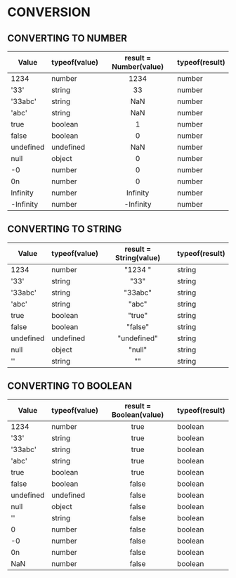 # CONVERSION

## CONVERTING TO NUMBER

| **Value** | **typeof(value)** | **result = Number(value)** | **typeof(result)** |
| --------- | ----------------- | :------------------------: | ------------------ |
| 1234      | number            |            1234            | number             |
| '33'      | string            |             33             | number             |
| '33abc'   | string            |            NaN             | number             |
| 'abc'     | string            |            NaN             | number             |
| true      | boolean           |             1              | number             |
| false     | boolean           |             0              | number             |
| undefined | undefined         |            NaN             | number             |
| null      | object            |             0              | number             |
| -0        | number            |             0              | number             |
| 0n        | number            |             0              | number             |
| Infinity  | number            |          Infinity          | number             |
| -Infinity | number            |         -Infinity          | number             |

## CONVERTING TO STRING

| **Value** | **typeof(value)** | **result = String(value)** | **typeof(result)** |
| --------- | ----------------- | :------------------------: | ------------------ |
| 1234      | number            |          "1234 "           | string             |
| '33'      | string            |            "33"            | string             |
| '33abc'   | string            |          "33abc"           | string             |
| 'abc'     | string            |           "abc"            | string             |
| true      | boolean           |           "true"           | string             |
| false     | boolean           |          "false"           | string             |
| undefined | undefined         |        "undefined"         | string             |
| null      | object            |           "null"           | string             |
| ''        | string            |             ""             | string             |

## CONVERTING TO BOOLEAN

| **Value** | **typeof(value)** | **result = Boolean(value)** | **typeof(result)** |
| --------- | ----------------- | :-------------------------: | ------------------ |
| 1234      | number            |            true             | boolean            |
| '33'      | string            |            true             | boolean            |
| '33abc'   | string            |            true             | boolean            |
| 'abc'     | string            |            true             | boolean            |
| true      | boolean           |            true             | boolean            |
| false     | boolean           |            false            | boolean            |
| undefined | undefined         |            false            | boolean            |
| null      | object            |            false            | boolean            |
| ''        | string            |            false            | boolean            |
| 0         | number            |            false            | boolean            |
| -0        | number            |            false            | boolean            |
| 0n        | number            |            false            | boolean            |
| NaN       | number            |            false            | boolean            |
